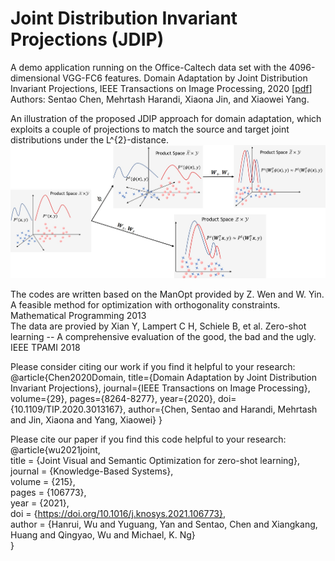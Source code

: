 # Joint Distribution Invariant Projections (JDIP)


A demo application running on the Office-Caltech data set with the 4096-dimensional VGG-FC6 features.
Domain Adaptation by Joint Distribution Invariant Projections, IEEE Transactions on Image Processing, 2020 [[pdf](https://ieeexplore.ieee.org/document/9159880)]  
Authors: Sentao Chen, Mehrtash Harandi, Xiaona Jin, and Xiaowei Yang.  

An illustration of the proposed JDIP approach for domain adaptation, which exploits a couple of projections to match the source and target joint distributions under the L^{2}-distance.   
![procedure](procedure.jpg)

The codes are written based on the ManOpt provided by Z. Wen and W. Yin. A feasible method for optimization with orthogonality constraints. Mathematical Programming 2013  
The data are provied by Xian Y, Lampert C H, Schiele B, et al. Zero-shot learning -- A comprehensive evaluation of the good, the bad and the ugly. IEEE TPAMI 2018  

Please consider citing our work if you find it helpful to your research:  
@article{Chen2020Domain,
  title={Domain Adaptation by Joint Distribution Invariant Projections}, 
  journal={IEEE Transactions on Image Processing}, 
  volume={29},
  pages={8264-8277},
  year={2020},
  doi={10.1109/TIP.2020.3013167},
  author={Chen, Sentao and Harandi, Mehrtash and Jin, Xiaona and Yang, Xiaowei}
  }

Please cite our paper if you find this code helpful to your research:  
@article{wu2021joint,  
title = {Joint Visual and Semantic Optimization for zero-shot learning},  
journal = {Knowledge-Based Systems},  
volume = {215},  
pages = {106773},  
year = {2021},  
doi = {https://doi.org/10.1016/j.knosys.2021.106773},  
author = {Hanrui, Wu and Yuguang, Yan and Sentao, Chen and Xiangkang, Huang and Qingyao, Wu and Michael, K. Ng}  
}
